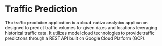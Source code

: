 # Traffic Prediction
The traffic prediction application is a cloud-native analytics application designed to predict traffic volumes for given dates and locations leveraging historical traffic data. It utilizes model cloud technologies to provide traffic predictions through a REST API built on Google Cloud Platform (GCP). 
